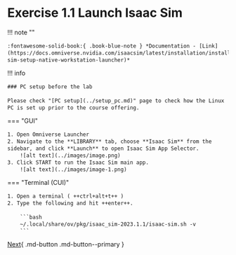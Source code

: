 # Exercise 1.1 Launch Isaac Sim

!!! note ""

    :fontawesome-solid-book:{ .book-blue-note } *Documentation - [Link](https://docs.omniverse.nvidia.com/isaacsim/latest/installation/install_workstation.html#isaac-sim-setup-native-workstation-launcher)*

!!! info 

    ### PC setup before the lab

    Please check "[PC setup](../setup_pc.md)" page to check how the Linux PC is set up prior to the course offering. 

=== "GUI" 

    1. Open Omniverse Launcher
    2. Navigate to the **LIBRARY** tab, choose **Isaac Sim** from the sidebar, and click **Launch** to open Isaac Sim App Selector.
        ![alt text](../images/image.png)
    3. Click START to run the Isaac Sim main app.
        ![alt text](../images/image-1.png)

=== "Terminal (CUI)"

    1. Open a terminal ( ++ctrl+alt+t++ )
    2. Type the following and hit ++enter++.

        ```bash
        ~/.local/share/ov/pkg/isaac_sim-2023.1.1/isaac-sim.sh -v
        ```
[Next](./isaac-sim_02.md){ .md-button .md-button--primary }
